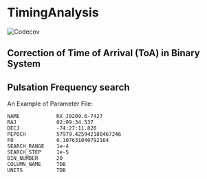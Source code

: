 # TimingAnalysis
![Codecov](https://img.shields.io/codecov/c/github/tuoyl/TimingAnalysis?flag=a&style=plastic&token=a1b2c3d4e5)
## Correction of Time of Arrival (ToA) in Binary System
## Pulsation Frequency search
An Example of Parameter File:

```
NAME            RX_J0209.6-7427                                                                                                   
RAJ             02:09:34.537
DECJ            -74:27:11.820
PEPOCH          57979.425942180467246
F0              0.107631040792164
SEARCH_RANGE    1e-4
SEARCH_STEP     1e-5
BIN_NUMBER      20
COLUMN_NAME     TDB
UNITS           TDB 
```

